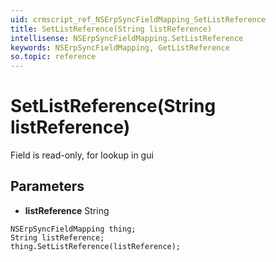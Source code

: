 ```yaml
---
uid: crmscript_ref_NSErpSyncFieldMapping_SetListReference
title: SetListReference(String listReference)
intellisense: NSErpSyncFieldMapping.SetListReference
keywords: NSErpSyncFieldMapping, GetListReference
so.topic: reference
---
```


# SetListReference(String listReference)

Field is read-only, for lookup in gui

## Parameters

* **listReference** String

```crmscript
NSErpSyncFieldMapping thing;
String listReference;
thing.SetListReference(listReference);
```

